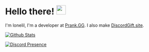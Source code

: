 # Hello there! <img src="https://cdn.discordapp.com/emojis/786373074487345152.png" width="30px">

I'm lonelil, I'm a developer at [Prank.GG](https://prank.gg). I also make [DiscordGift.site](https://discordgift.site).

[![Github Stats](https://github-readme-stats.vercel.app/api?username=lonelil&theme=dark&show_icons=true)](https://github.com/lonelil)

[![Discord Presence](https://lanyard-profile-readme.vercel.app/api/603129750638034957)](https://discord.com/users/603129750638034957)
